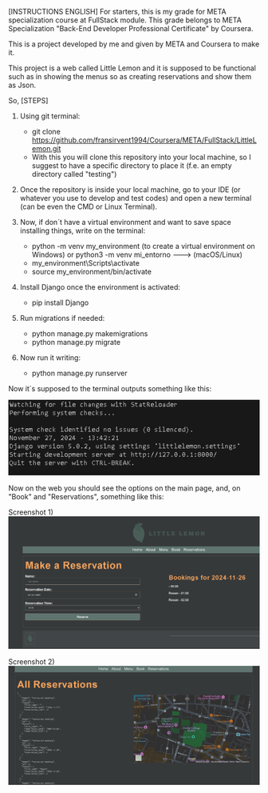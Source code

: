 [INSTRUCTIONS ENGLISH]
For starters, this is my grade for META specialization course at FullStack module. This grade belongs to META Specialization "Back-End Developer Professional Certificate" by Coursera.

This is a project developed by me and given by META and Coursera to make it.

This project is a web called Little Lemon and it is supposed to be functional such as in showing the menus so as creating reservations and show them as Json.

So, [STEPS]

1) Using git terminal:
   -  git clone https://github.com/fransirvent1994/Coursera/META/FullStack/LittleLemon.git
   -  With this you will clone this repository into your local machine, so I suggest to have a specific directory to place it (f.e. an empty directory called "testing")

2) Once the repository is inside your local machine, go to your IDE (or whatever you use to develop and test codes) and open a new terminal (can be even the CMD or Linux Terminal).

3) Now, if don´t have a virtual environment and want to save space installing things, write on the terminal:
   - python -m venv my_environment (to create a virtual environment on Windows) or python3 -m venv mi_entorno ---> (macOS/Linux)
   - my_environment\Scripts\activate
   - source my_environment/bin/activate

4) Install Django once the environment is activated:
   - pip install Django
  
5) Run migrations if needed:
   - python manage.py makemigrations
   - python manage.py migrate

6) Now run it writing:
   - python manage.py runserver

Now it´s supposed to the terminal outputs something like this:

![Screenshot of my application](screenshots/server.png)


Now on the web you should see the options on the main page, and, on "Book" and "Reservations", something like this:

Screenshot 1)
![Screenshot of my application](screenshots/screenshot1.png)

Screenshot 2)
![Screenshot of my application](screenshots/screenshot2.png)
